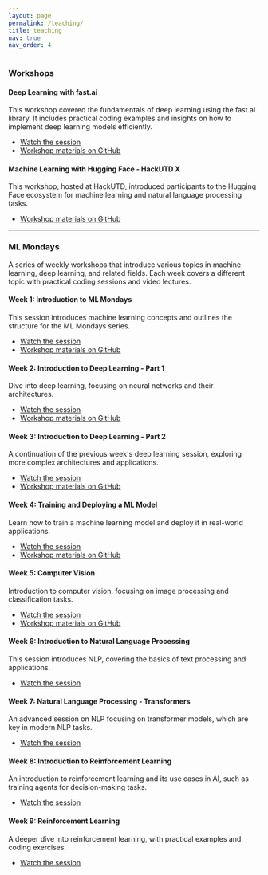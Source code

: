 ```yaml
---
layout: page
permalink: /teaching/
title: teaching
nav: true
nav_order: 4
---
```


### Workshops

#### Deep Learning with fast.ai

This workshop covered the fundamentals of deep learning using the fast.ai library. It includes practical coding examples and insights on how to implement deep learning models efficiently.

- [Watch the session](https://www.youtube.com/live/K5_KzXeL_Tc)
- [Workshop materials on GitHub](https://github.com/ahadjawaid/fastai-workshop)

#### Machine Learning with Hugging Face - HackUTD X

This workshop, hosted at HackUTD, introduced participants to the Hugging Face ecosystem for machine learning and natural language processing tasks.

- [Workshop materials on GitHub](https://github.com/ahadjawaid/hackutd-hf-workshop)

---

### ML Mondays

A series of weekly workshops that introduce various topics in machine learning, deep learning, and related fields. Each week covers a different topic with practical coding sessions and video lectures.

#### Week 1: Introduction to ML Mondays

This session introduces machine learning concepts and outlines the structure for the ML Mondays series.

- [Watch the session](https://www.youtube.com/watch?v=XX9xG0_li2g)
- [Workshop materials on GitHub](https://github.com/ahadjawaid/ml-mondays/tree/main/workshop-1)

#### Week 2: Introduction to Deep Learning - Part 1

Dive into deep learning, focusing on neural networks and their architectures.

- [Watch the session](https://www.youtube.com/watch?v=83XbHs50I2M)
- [Workshop materials on GitHub](https://github.com/ahadjawaid/ml-mondays/tree/main/workshop-2)

#### Week 3: Introduction to Deep Learning - Part 2

A continuation of the previous week's deep learning session, exploring more complex architectures and applications.

- [Watch the session](https://www.youtube.com/watch?v=haVIU9QC-XE)
- [Workshop materials on GitHub](https://github.com/ahadjawaid/ml-mondays/tree/main/Workshop-3)

#### Week 4: Training and Deploying a ML Model

Learn how to train a machine learning model and deploy it in real-world applications.

- [Watch the session](https://www.youtube.com/watch?v=16eGIypP62Y)
- [Workshop materials on GitHub](https://github.com/ahadjawaid/ml-mondays/tree/main/Workshop-4)

#### Week 5: Computer Vision

Introduction to computer vision, focusing on image processing and classification tasks.

- [Watch the session](https://www.youtube.com/watch?v=ET_CxmYKHJg)
- [Workshop materials on GitHub](https://github.com/ahadjawaid/ml-mondays/tree/main/workshop-5)

#### Week 6: Introduction to Natural Language Processing

This session introduces NLP, covering the basics of text processing and applications.

- [Watch the session](https://www.youtube.com/watch?v=iXmzIUA35TQ)

#### Week 7: Natural Language Processing - Transformers

An advanced session on NLP focusing on transformer models, which are key in modern NLP tasks.

- [Watch the session](https://www.youtube.com/watch?v=u5OuInyf4L8)

#### Week 8: Introduction to Reinforcement Learning

An introduction to reinforcement learning and its use cases in AI, such as training agents for decision-making tasks.

- [Watch the session](https://www.youtube.com/watch?v=utnWBjjRkao)

#### Week 9: Reinforcement Learning

A deeper dive into reinforcement learning, with practical examples and coding exercises.

- [Watch the session](https://www.youtube.com/watch?v=hQhqNCOdWLk)
